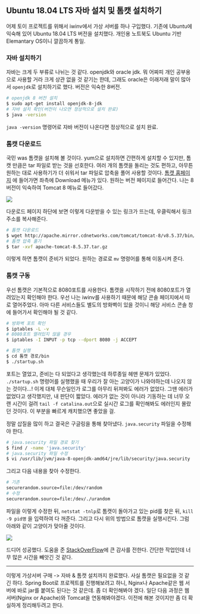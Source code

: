 ## Ubuntu 18.04 LTS 자바 설치 및 톰캣 설치하기

어제 토이 프로젝트를 위해서 iwinv에서 가상 서버를 하나 구입했다. 기존에 Ubuntu에 익숙해 있어 Ubuntu 18.04 LTS 버전을 설치했다. 개인용 노트북도 Ubuntu 기반 Elemantary OS이니 깔끔하게 통일.

### 자바 설치하기

자바는 크게 두 부류로 나뉘는 것 같다. openjdk와 oracle jdk. 뭐 어짜피 개인 공부용으로 사용할 거라 크게 상관 없을 것 같기는 한데, 그래도 oracle은 이래저래 말이 많아서 `openjdk`로 설치하기로 했다. 버전은 익숙한 8버전. 

``` bash
# openjdk 8 버전 설치
$ sudo apt-get install openjdk-8-jdk
# 자바 설치 확인(버전이 나오면 정상적으로 설치 완료)
$ java -version
```

 `java -version` 명령어로 자바 버전이 나온다면 정상적으로 설치 완료.

### 톰캣 다운로드

국민 was 톰캣을 설치해 볼 것이다. yum으로 설치하면 간편하게 설치할 수 있지만, 톰캣 만큼은 tar 파일로 받는 것을 선호한다. 여러 개의 톰캣을 돌리는 것도 편하고, 아무튼 원하는 대로 사용하기가 더 쉬워서 tar 파일로 압축을 풀어 사용할 것이다. [톰캣 홈페이지](https://tomcat.apache.org) 에 들어가면 좌측에 Download 메뉴가 있다. 원하는 버전 페이지로 들어간다. 나는 8 버전이 익숙하여 Tomcat 8 메뉴로 들어갔다.

![](https://drive.google.com/uc?id=1SL8mx7Czvy1cKbIVGzJ0RYltpSD9Oe4x)

다운로드 페이지 하단에 보면 이렇게 다운받을 수 있는 링크가 뜨는데, 우클릭해서 링크 주소를 복사해준다.

```bash
# 톰캣 다운로드
$ wget http://apache.mirror.cdnetworks.com/tomcat/tomcat-8/v8.5.37/bin/apache-tomcat-8.5.37.tar.gz
# 톰캣 압축 풀기
$ tar -xvf apache-tomcat-8.5.37.tar.gz
```

이렇게 하면 톰캣이 준비가 되었다. 원하는 경로로 `mv` 명령어를 통해 이동시켜 준다.

### 톰캣 구동

우선 톰캣은 기본적으로 8080포트를 사용한다. 톰캣을 시작하기 전에 8080포트가 열려있는지 확인해야 한다. 우선 나는 iwinv를 사용하기 때문에 해당 콘솔 페이지에서 따로 열어주었다. 아마 다른 서비스들도 별도의 방화벽이 있을 것이니 해당 서비스 콘솔 창에 들어가서 확인해야 될 것 같다. 

```bash
# 방화벽 포트 확인
$ iptables -L -v
# 8080포트 열려있지 않을 경우
$ iptables -I INPUT -p tcp --dport 8080 -j ACCEPT

# 톰캣 실행
$ cd 톰캣 경로/bin
$ ./startup.sh
```

포트는 열었고, 준비는 다 되었다고 생각했는데 하루종일 헤맨 문제가 있었다. `./startup.sh` 명령어를 실행했을 때 우리가 잘 아는 고양이가 나와야하는데 나오지 않는 것이다...! 이게 대체 무슨일인가 로그를 아무리 뒤져봐도 에러가 없었다. 그땐 에러가 없었다고 생각했지만, 내 판단이 짧았다. 에러가 없는 것이 아니라 기동하는 데 너무 오랜 시간이 걸려 `tail -f catalina.out`으로 실시간 로그를 확인해봐도 에러인지 몰랐던 것이다. 이 부분을 빠르게 캐치했으면 좋았을 걸.

정말 삽질을 많이 하고 결국은 구글링을 통해 찾아냈다. `java.security` 파일을 수정해야 한다.

```bash
# java.security 파일 경로 찾기
$ find / -name 'java.security'
# java.security 파일 수정
$ vi /usr/lib/jvm/java-8-openjdk-amd64/jre/lib/security/java.security
```

그리고 다음 내용을 찾아 수정한다.

```bash
# 기존
securerandom.source=file:/dev/random
# 수정
securerandom.source=file:/dev/./urandom
```

파일을 이렇게 수정한 뒤, `netstat -tnlp`로 톰캣이 돌아가고 있는 pid를 찾은 뒤, `kill -9 pid명` 을 입력하여 다 꺼준다. 그리고 다시 위의 방법으로 톰캣을 실행시킨다. 그럼 아래와 같이 고양이가 맞아줄 것이다.

![](https://drive.google.com/uc?id=1fK3E4wHGgULfCKrT1yYJTNjt0rZitOS8)

드디어 성공했다. 도움을 준 [StackOverFlow](https://stackoverflow.com/questions/36566401/severe-could-not-contact-localhost8005-tomcat-may-not-be-running-error-while)에 큰 감사를 전한다. 간단한 작업인데 너무 많은 시간을 빼앗긴 것 같다. 

------

이렇게 가상서버 구매 -> 자바 & 톰캣 설치까지 완료했다. 사실 톰캣은 필요없을 것 같긴 하다. Spring Boot로 프로젝트를 진행해보려고 하니, Nginx나 Apache같은 웹 서버에 바로 jar를 붙여도 된다는 것 같은데. 좀 더 확인해봐야 겠다. 일단 다음 과정은 웹 서버(Nginx or Apache)와 Tomcat을 연동해봐야겠다. 이전에 해본 것이지만 좀 더 확실하게 정리해두려고 한다.